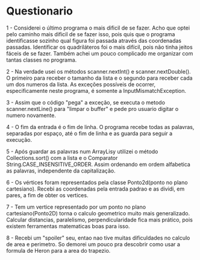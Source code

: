 # Questionario

1 - Considerei o último programa o mais dificil de se fazer. Acho que optei pelo caminho mais dificil de se fazer isso, pois quis que o programa identificasse sozinho qual figura foi passada através das coordenadas passadas. Identificar os quadriláteros foi o mais difícil, pois não tinha jeitos fáceis de se fazer. Também achei um pouco complicado me organizar com tantas classes no programa.

2 - Na verdade usei os métodos scanner.nextInt() e scanner.nextDouble(). O primeiro para receber o tamanho da lista e o segundo para receber cada um dos numeros da lista. As exceções possíveis de ocorrer, especificamente neste programa, é somente a InputMismatchException.

3 - Assim que o código "pega" a exceção, se executa o metodo scanner.nextLine() para "limpar o buffer" e pede pro usuario digitar o numero novamente.

4 - O fim da entrada é o fim de linha. O programa recebe todas as palavras, separadas por espaço, até o fim de linha e as guarda para seguir a execução.

5 - Após guardar as palavras num ArrayLisy<String> utilizei o método Collections.sort() com a lista e o Comparator String.CASE_INSENSITIVE_ORDER. Assim ordenando em ordem alfabetica as palavras, independente da capitalização.

6 - Os vértices foram representados pela classe Ponto2d(ponto no plano cartesiano). Recebi as coordenadas pela entrada padrao e as dividi, em pares, a fim de obter os vertices.

7 - Tem um vertice representado por um ponto no plano cartesiano(Ponto2D) torna o calculo geometrico muito mais generalizado. Calcular distancias, paralelismo, perpendicularidade fica mais prático, pois existem ferramentas matematicas boas para isso.

8 - Recebi um "spoiler" seu, entao nao tive muitas dificuldades no calculo de area e perimetro. So demorei um pouco pra descobrir como usar a formula de Heron para a area do trapezio.
